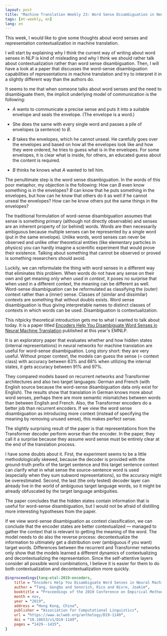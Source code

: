 ```yaml
---
layout: post
title: "Machine Translation Weekly 23: Word Sense Disambiguation in Neural Machine Translation"
tags: [mt-weekly, en]
lang: en
---
```


This week, I would like to give some thoughts about word senses and
representation contextualization in machine translation.

I will start by explaining why I think the current way of writing about word
senses in NLP is kind of misleading and why I think we should rather talk about
contextualization rather than word sense disambiguation. Then, I will have a
look at a paper that discusses the word-sense disambiguation capabilities of
representations in machine translation and try to interpret it in a slightly
different way than the authors do.

It seems to me that when someone talks about word senses and the need to
disambiguate them, the implicit underlying model of communication is the
following:

* _A_ wants to communicate a precise sense and puts it into a suitable envelope
  and seals the envelope. (The envelope is a word.)

* She does the same with every single word and passes a pile of envelopes (a
  sentence) to _B_.

* _B_ takes the envelopes, which he cannot unseal. He carefully goes over the
  envelopes and based on how all the envelopes look like and how they were
  ordered, he tries to guess what is in the envelopes. For some envelopes, it
  is clear what is inside, for others, an educated guess about the content is
  required.

* _B_ thinks he knows what _A_ wanted to tell him.

The penultimate step is the word sense disambiguation. In the words of this
poor metaphor, my objection is the following: How can _B_ even know something
is in the envelopes? _B_ can know that he puts something in the envelopes, but
how can he know that others do it as well if he cannot unseal the envelopes?
How can he know others put the same things in the envelopes?

The traditional formulation of word-sense disambiguation assumes that sense is
something primary (although not directly observable) and senses are an inherent
property of (or behind) words. Words are then necessarily ambiguous because
multiple senses can be represented by a single word (put in the same envelope).
Unlike words, word senses can never be observed and unlike other theoretical
entities (like elementary particles in physics) you can hardly imagine a
scientific experiment that would prove their existence. Talking about something
that cannot be observed or proved is something researchers should avoid.

Luckily, we can reformulate the thing with word senses in a different way that
eliminates this problem. When words do not have any sense on their own and get
meaning only when _used in context_, it poses no surprise that when used in a
different context, the meaning can be different as well. Word-sense
disambiguation can be reformulated as classifying the (outer) context rather
than a (inner) sense. Classes of (similar and dissimilar) contexts are
something that without doubts exists. Word sense disambiguation is thus giving
interpretable names to distinct classes of contexts in which words can be used.
Disambiguation is contextualization.

This nitpicky theoretical introduction gets me to what I wanted to talk about
today. It is a paper titled [Encoders Help You Disambiguate Word Senses in
Neural Machine Translation](https://www.aclweb.org/anthology/D19-1149.pdf)
published at this year's EMNLP.

It is an exploratory paper that evaluates whether and how hidden states
(internal representations) in neural networks for machine translation are
useful for word-sense disambiguation. Long story short: they are very useful.
Without proper context, the models can guess the sense (= context class) with
accuracy between 63% and 68% when utilizing the internal states, it gets
accuracy between 91% and 97%.

They compared models based on recurrent networks and Transformer architectures
and also two target languages: German and French (with English source because
the word-sense disambiguation data only exist for English). The results show
that translation in German knows more about word senses, perhaps there are more
semantic mismatches between words than between English and French. Also, the
Transformer encoders do a better job than recurrent encoders. If we view the
word sense disambiguation as introducing more context (instead of specifying
the meaning by removing unused sense), this makes perfect sense.

The slightly surprising result of the paper is that representations from the
Transformer decoder perform worse than the encoder. In the paper, they call it
a surprise because they assume word sense must be entirely clear at the end of
the translation process.

I have some doubts about it. First, the experiment seems to be a little
methodologically skewed, because the decoder is provided with the ground-truth
prefix of the target sentence and this target sentence context can clarify what
in what sense the source-sentence word is used (especially when they sum
subword representations), so the accuracy might be overestimated. Second, the
last (the only tested) decoder layer can already live in the world of ambiguous
target language words, so it might be already obfuscated by the target language
ambiguities.

The paper concludes that the hidden states contain information that is useful
for word-sense disambiguation, but I would not be afraid of distilling more
interesting hypotheses from the paper.

If we view word-sense disambiguation as context classification, we can conclude
that the encoder states are better contextualized — managed to gather the
context that is relevant to getting the meaning of the word. The model needs to
do also the reverse process: decontextualize the information to ultimately get
a distribution over (ambiguous if you want) target words. Differences
between the recurrent and Transformer networks only show that the models
learned a different dynamics of contextualizing and decontextualizing the
representation. Since the self-attentive layers consider all possible word
combinations, I believe it is easier for them to do both contextualization
and decontextualization more quickly.

```bibtex
@inproceedings{tang-etal-2019-encoders,
    title = "Encoders Help You Disambiguate Word Senses in Neural Machine Translation",
    author = "Tang, Gongbo and Sennrich, Rico and Nivre, Joakim",
    booktitle = "Proceedings of the 2019 Conference on Empirical Methods in Natural Language Processing and the 9th International Joint Conference on Natural Language Processing (EMNLP-IJCNLP)",
    month = nov,
    year = "2019",
    address = "Hong Kong, China",
    publisher = "Association for Computational Linguistics",
    url = "https://www.aclweb.org/anthology/D19-1149",
    doi = "10.18653/v1/D19-1149",
    pages = "1429--1435",
}
```
